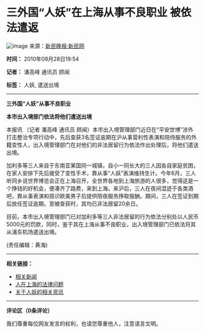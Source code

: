 # 三外国“人妖”在上海从事不良职业 被依法遣返

![image](https://photocdn.sohu.com/20061229/Img247338762.gif)
来源：[新民晚报·新民网](https://xmwb.xinmin.cn/xmwb/html/2010-08/28/content_557261.htm)

**时间：** 2010年08月28日19:54

**记者：** 潘高峰 通讯员 顾闻

**标签：** 人妖, 遣送出境

---

**三外国“人妖”从事不良职业**

**本市出入境部门依法将他们遣送出境**

本报讯 （记者 潘高峰 通讯员 顾闻）本市出入境管理部门近日在“平安世博”涉外打击整治专项行动中，先后查获3名签证逾期在沪从事营利性表演和陪侍服务的外籍变性人，出入境管理部门在对他们的非法居留行为依法作出处理后，将他们遣送出境。

加利多等三人来自于东南亚某国同一城镇，自小一同长大的三人因各自家庭贫困，在家人安排下先后接受了变性手术，靠从事“人妖”表演维持生计。今年6月，三人听同乡说世界博览会正在上海召开，全世界各地到上海旅游的人很多，觉得这是一个挣钱的好机会，便凑齐了路费，来到上海。来沪后，三人在夜间混迹于各类酒吧，靠从事表演和搭识欧美男子后提供陪夜服务挣取报酬。期间，三人在签证到期后放任签证逾期。至被查获时，其均已非法居留20余日。

目前，本市出入境管理部门已对加利多等三人非法居留的行为依法分别处以人民币5000元的罚款，同时，鉴于其在上海从事不良职业，出入境管理部门已依法将其从浦东机场遣送出境。

(责任编辑：黄海)

---

**相关链接：**

- [相关新闻](https://news.sohu.com/n/274525145.shtml)
- [人在上海的法律问题](https://law.sohu.com/)
- [关于人妖的相关资讯](https://www.sohu.com/search/人妖)

---

**评论区（0条评论）**

我们尊重每位网友发言的权利，也请您尊重他人，注意语言文明。